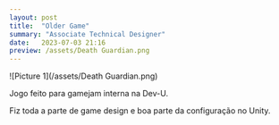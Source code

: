 ```yaml
---
layout: post
title:  "Older Game"
summary: "Associate Technical Designer"
date:   2023-07-03 21:16
preview: /assets/Death Guardian.png
---
```


![Picture 1](/assets/Death Guardian.png)

Jogo feito para gamejam interna na Dev-U.

Fiz toda a parte de game design e boa parte da configuração no Unity.
